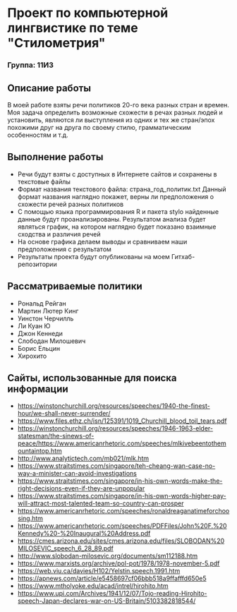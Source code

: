 

# Проект по компьютерной лингвистике по теме "Стилометрия"


### Группа: 11И3



## Описание работы

В моей работе взяты речи политиков 20-го века разных стран и времен. Моя задача определить возможные схожести в речах разных людей и установить, являются ли выступления из одних и тех же стран/эпох похожими друг на друга по своему стилю, грамматическим особенностям и т.д.  

## Выполнение работы
* Речи будут взяты с доступных в Интернете сайтов и сохранены в текстовые файлы
* Формат названия текстового файла: страна_год_политик.txt Данный формат названия наглядно покажет, верны ли предположения о схожести речей разных политиков 
* С помощью языка программирования R и пакета stylo найденные данные будут проанализированы. Результатом анализа будет являться график, на котором наглядно будет показано взаимные сходства и различия речей
* На основе графика делаем выводы и сравниваем наши предположения с результатом
* Результаты проекта будут опубликованы на моем Гитхаб-репозитории
## Рассматриваемые политики
* Рональд Рейган
* Мартин Лютер Кинг
* Уинстон Черчилль
* Ли Куан Ю
* Джон Кеннеди
* Слободан Милошевич
* Борис Ельцин
* Хирохито

## Сайты, использованные для поиска информации 

* https://winstonchurchill.org/resources/speeches/1940-the-finest-hour/we-shall-never-surrender/
* https://www.files.ethz.ch/isn/125391/1019_Churchill_blood_toil_tears.pdf
* https://winstonchurchill.org/resources/speeches/1946-1963-elder-statesman/the-sinews-of-peace/https://www.americanrhetoric.com/speeches/mlkivebeentothemountaintop.htm
* http://www.analytictech.com/mb021/mlk.htm
* https://www.straitstimes.com/singapore/teh-cheang-wan-case-no-way-a-minister-can-avoid-investigations
* https://www.straitstimes.com/singapore/in-his-own-words-make-the-right-decisions-even-if-they-are-unpopular
* https://www.straitstimes.com/singapore/in-his-own-words-higher-pay-will-attract-most-talented-team-so-country-can-prosper
* https://www.americanrhetoric.com/speeches/ronaldreaganatimeforchoosing.htm
* https://www.americanrhetoric.com/speeches/PDFFiles/John%20F.%20Kennedy%20-%20Inaugural%20Address.pdf
* https://cmes.arizona.edu/sites/cmes.arizona.edu/files/SLOBODAN%20MILOSEVIC_speech_6_28_89.pdf
* http://www.slobodan-milosevic.org/documents/sm112188.htm
* https://www.marxists.org/archive/pol-pot/1978/1978-november-5.pdf
* https://web.viu.ca/davies/H102/Yelstin.speech.1991.htm
* https://apnews.com/article/e5458697cf06bbb518a9ffafffd650e5
* https://www.mtholyoke.edu/acad/intrel/hirohito.htm
* https://www.upi.com/Archives/1941/12/07/Tojo-reading-Hirohito-speech-Japan-declares-war-on-US-Britain/5103382818544/
